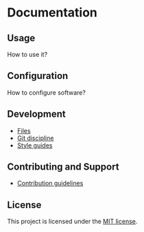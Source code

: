 Documentation
=============


Usage
-----

How to use it?


Configuration
-------------

How to configure software?


Development
-----------

- [Files](files.md)
- [Git discipline](git.md)
- [Style guides](styleguides.md)


Contributing and Support
------------------------

- [Contribution guidelines](CONTRIBUTING.md)


License
-------

This project is licensed under the [MIT license](../LICENSE).

